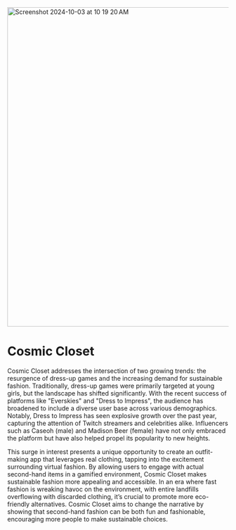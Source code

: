 <img width="726" alt="Screenshot 2024-10-03 at 10 19 20 AM" src="https://github.com/user-attachments/assets/08131457-0e71-4397-b354-f198388c4fb4">

# Cosmic Closet
Cosmic Closet addresses the intersection of two growing trends: the resurgence of dress-up games and the increasing demand for sustainable fashion. Traditionally, dress-up games were primarily targeted at young girls, but the landscape has shifted significantly. With the recent success of platforms like "Everskies" and "Dress to Impress", the audience has broadened to include a diverse user base across various demographics. Notably, Dress to Impress has seen explosive growth over the past year, capturing the attention of Twitch streamers and celebrities alike. Influencers such as Caseoh (male) and Madison Beer (female) have not only embraced the platform but have also helped propel its popularity to new heights.

This surge in interest presents a unique opportunity to create an outfit-making app that leverages real clothing, tapping into the excitement surrounding virtual fashion. By allowing users to engage with actual second-hand items in a gamified environment, Cosmic Closet makes sustainable fashion more appealing and accessible. In an era where fast fashion is wreaking havoc on the environment, with entire landfills overflowing with discarded clothing, it’s crucial to promote more eco-friendly alternatives. Cosmic Closet aims to change the narrative by showing that second-hand fashion can be both fun and fashionable, encouraging more people to make sustainable choices.  
